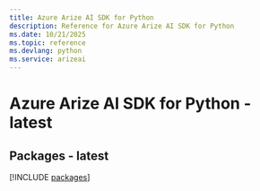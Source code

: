 ```yaml
---
title: Azure Arize AI SDK for Python
description: Reference for Azure Arize AI SDK for Python
ms.date: 10/21/2025
ms.topic: reference
ms.devlang: python
ms.service: arizeai
---
```

# Azure Arize AI SDK for Python - latest
## Packages - latest
[!INCLUDE [packages](arize-ai-index.md)]